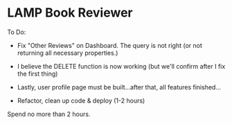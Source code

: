 # LAMP Book Reviewer

To Do:

- Fix "Other Reviews" on Dashboard. The query is not right (or not returning all necessary properties.)

- I believe the DELETE function is now working (but we'll confirm after I fix the first thing)

- Lastly, user profile page must be built...after that, all features finished...

- Refactor, clean up code & deploy (1-2 hours)

Spend no more than 2 hours.